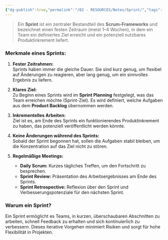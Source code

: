 ```yaml
---
{"dg-publish":true,"permalink":"/02 - RESOURCES/Notes/Sprint/","tags":["projektmanagement/vorgehensmodell/agile"],"noteIcon":"","updated":"2024-11-15T13:53:44.000+01:00"}
---
```


>Ein **Sprint** ist ein zentraler Bestandteil des **Scrum-Frameworks** und bezeichnet einen festen Zeitraum (meist 1–4 Wochen), in dem ein Team ein definiertes Ziel erreicht und ein potenziell nutzbares Produktinkrement liefert. 

### Merkmale eines Sprints:
1. **Fester Zeitrahmen:**  
   Sprints haben immer die gleiche Dauer. Sie sind kurz genug, um flexibel auf Änderungen zu reagieren, aber lang genug, um ein sinnvolles Ergebnis zu liefern.
   
2. **Klares Ziel:**  
   Zu Beginn eines Sprints wird im **Sprint Planning** festgelegt, was das Team erreichen möchte (Sprint-Ziel). Es wird definiert, welche Aufgaben aus dem **Product Backlog** übernommen werden.

3. **Inkrementelles Arbeiten:**  
   Ziel ist es, am Ende des Sprints ein funktionierendes Produktinkrement zu haben, das potenziell veröffentlicht werden könnte.

4. **Keine Änderungen während des Sprints:**  
   Sobald der Sprint begonnen hat, sollen die Aufgaben stabil bleiben, um die Konzentration auf das Ziel nicht zu stören.

5. **Regelmäßige Meetings:**  
   - **Daily Scrum:** Kurzes tägliches Treffen, um den Fortschritt zu besprechen.
   - **Sprint Review:** Präsentation des Arbeitsergebnisses am Ende des Sprints.
   - **Sprint Retrospective:** Reflexion über den Sprint und Verbesserungspotenziale für den nächsten Sprint.

### Warum ein Sprint?
Ein Sprint ermöglicht es Teams, in kurzen, überschaubaren Abschnitten zu arbeiten, schnell Feedback zu erhalten und sich kontinuierlich zu verbessern. Dieses iterative Vorgehen minimiert Risiken und sorgt für hohe Flexibilität in Projekten.